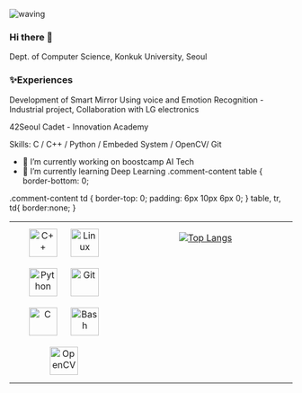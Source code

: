 ![waving](https://capsule-render.vercel.app/api?type=waving&height=170&text="HELLO+ME"++!&fontAlign=80&fontAlignY=40&color=gradient&section=header)
### Hi there 👋

Dept. of Computer Science, Konkuk University, Seoul

### :sparkles:Experiences

Development of Smart Mirror Using voice and Emotion Recognition - Industrial project, Collaboration with LG electronics

42Seoul Cadet - Innovation Academy



Skills: C / C++ / Python / Embeded System / OpenCV/ Git

- 🔭 I’m currently working on boostcamp AI Tech 
- 🌱 I’m currently learning Deep Learning 
.comment-content table {
    border-bottom: 0;

.comment-content td {
    border-top: 0;
    padding: 6px 10px 6px 0;
}
table, tr, td{
 border:none;
}
<table><tr><td valign="top" width="25%">
<div align="center">  
<img style="margin: 10px" src="https://profilinator.rishav.dev/skills-assets/cplusplus-original.svg" alt="C++" height="50" />  
<img style="margin: 10px" src="https://profilinator.rishav.dev/skills-assets/linux-original.svg" alt="Linux" height="50" />  
<img style="margin: 10px" src="https://profilinator.rishav.dev/skills-assets/python-original.svg" alt="Python" height="50" />  
<img style="margin: 10px" src="https://profilinator.rishav.dev/skills-assets/git-scm-icon.svg" alt="Git" height="50" />   
<img style="margin: 10px" src="https://profilinator.rishav.dev/skills-assets/c-original.svg" alt="C" height="50" />  
<img style="margin: 10px" src="https://profilinator.rishav.dev/skills-assets/gnu_bash-icon.svg" alt="Bash" height="50" />  
<img style="margin: 10px" src="https://profilinator.rishav.dev/skills-assets/opencv-icon.svg" alt="OpenCV" height="50" />  
</div>
</td><td valign="top" width="40%">
  
<div align="center">  

[![Top Langs](https://github-readme-stats.vercel.app/api/top-langs/?username=harrier999)](https://github.com/anuraghazra/github-readme-stats)

</div>
</td></tr></table>  

